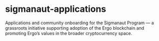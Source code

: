 # sigmanaut-applications
Applications and community onboarding for the Sigmanaut Program — a grassroots initiative supporting adoption of the Ergo blockchain and promoting Ergo’s values in the broader cryptocurrency space.
